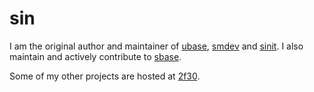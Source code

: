 sin
===

I am the original author and maintainer of [ubase](//core.suckless.org/ubase), [smdev](//core.suckless.org/smdev) and [sinit](//core.suckless.org/sinit).
I also maintain and actively contribute to [sbase](//core.suckless.org/sbase).

Some of my other projects are hosted at [2f30](http://git.2f30.org).
